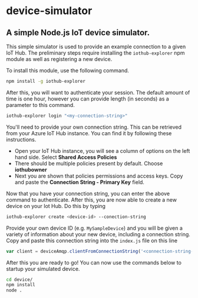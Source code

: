 # device-simulator

## A simple Node.js IoT device simulator.

This simple simulator is used to provide an example connection to a given IoT Hub. 
The preliminary steps require installing the `iothub-explorer` npm module as well 
as registering a new device.

To install this module, use the following command.
```bash
npm install -g iothub-explorer
```

After this, you will want to authenticate your session. The default amount of time
is one hour, however you can provide length (in seconds) as a parameter to this command.

```bash
iothub-explorer login "<my-connection-string>"
```

You'll need to provide your own connection string. This can be retrieved from
your Azure IoT Hub instance. You can find it by following these instructions.

 - Open your IoT Hub instance, you will see a column of options on 
 the left hand side. Select **Shared Access Policies**
 - There should be multiple policies present by default. Choose **iothubowner**
 - Next you are shown that policies permissions and access keys. Copy and paste
 the **Connection String - Primary Key** field.

 Now that you have your connection string, you can enter the above command to authenticate.
 After this, you are now able to create a new device on your Iot Hub. Do this by typing

 ```bash
 iothub-explorer create <device-id> --conection-string
 ```

 Provide your own device ID (e.g. `MySampleDevice`) and you will be given a variety of information
 about your new device, including a connection string. Copy and paste this connection string
 into the `index.js` file on this line

```javascript
var client = deviceAmqp.clientFromConnectionString('<connection-string-here>');
```

After this you are ready to go! You can now use the commands below to startup your simulated device.

```bash
cd device/
npm install
node .
```